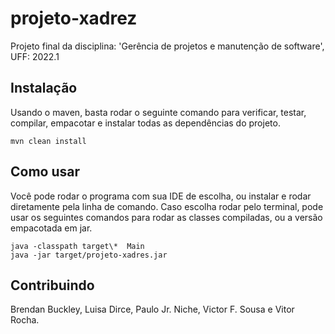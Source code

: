# projeto-xadrez

Projeto final da disciplina: 'Gerência de projetos e manutenção de software', UFF: 2022.1

## Instalação

Usando o maven, basta rodar o seguinte comando para verificar, testar, compilar, empacotar e instalar todas as dependências do projeto.

```
mvn clean install
```

## Como usar

Você pode rodar o programa com sua IDE de escolha, ou instalar e rodar diretamente pela linha de comando. Caso escolha rodar pelo terminal, pode usar os seguintes comandos para rodar as classes compiladas, ou a versão empacotada em jar.

```
java -classpath target\*  Main
java -jar target/projeto-xadres.jar
```

## Contribuindo

Brendan Buckley, Luisa Dirce,  Paulo Jr. Niche, Victor F. Sousa e Vitor Rocha.
